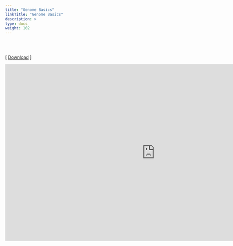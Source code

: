 ```yaml
---
title: "Genome Basics"
linkTitle: "Genome Basics"
description: >
type: docs
weight: 102
---
```


<br></br>

[ [Download](https://docs.google.com/presentation/d/1fGXEueu4owZxBNRx_eMePqj-bexIn0C8LGRHsIWntpM/edit?usp=sharing) ]

<iframe src="https://docs.google.com/presentation/d/e/2PACX-1vTQsiBY6WSv21e7d1ma_TAePfaDD6vkOgTex3EtP040zGa50EYpyB4nAJl_tufLYPbb4IebfsgzU_L2/embed?start=false&loop=false&delayms=60000" frameborder="0" width="960" height="569" allowfullscreen="true" mozallowfullscreen="true" webkitallowfullscreen="true"></iframe>



